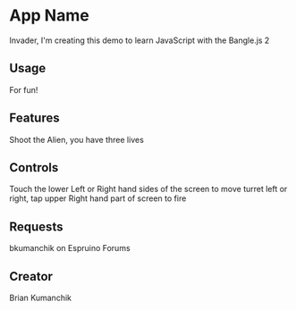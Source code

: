 # App Name

Invader, I'm creating this demo to learn JavaScript with the Bangle.js 2

## Usage

For fun!

## Features

Shoot the Alien, you have three lives

## Controls

Touch the lower Left or Right hand sides of the screen to move turret left or right, tap upper Right hand part of screen to fire

## Requests

bkumanchik on Espruino Forums

## Creator

Brian Kumanchik
